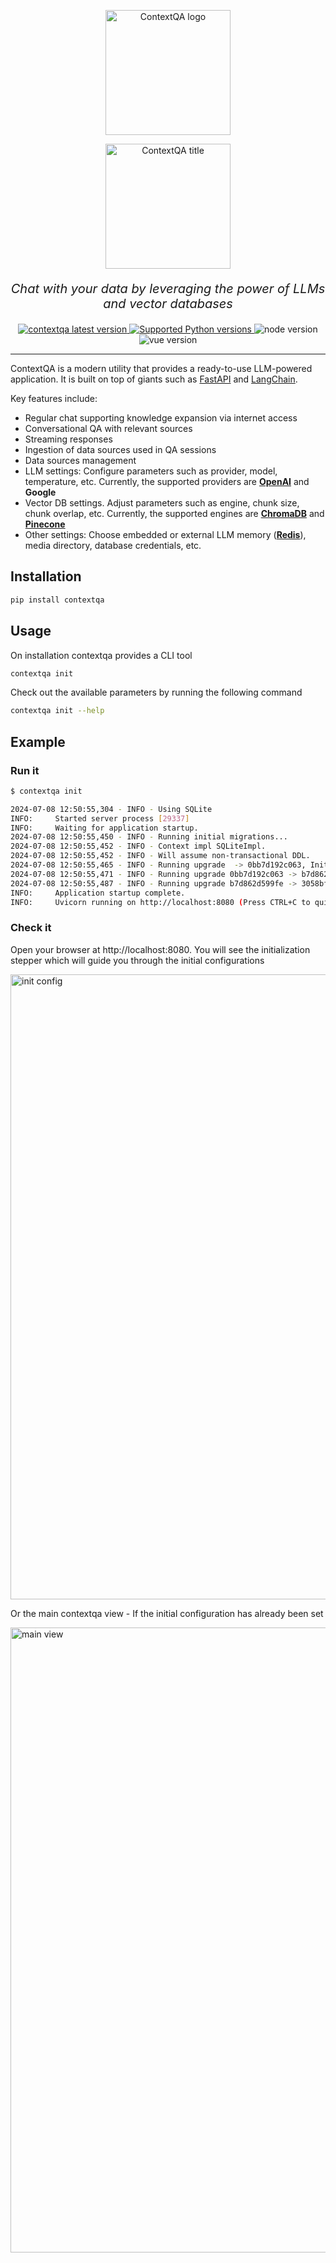 <p  align="center"><a href="https://pypi.org/project/contextqa"><img src="https://contextqa-assets.s3.amazonaws.com/logo.png" width="200px" alt="ContextQA logo" /></a></p>
<p  align="center"><a href="https://pypi.org/project/contextqa"><img src="https://contextqa-assets.s3.amazonaws.com/title.png" width="200px" alt="ContextQA title" /></a></p>
<p align="center" style="font-size: 20px"><i>Chat with your data by leveraging the power of LLMs and vector databases</i></p>
<p align="center">
<a href="https://pypi.org/project/contextqa" target="_blank">
    <img alt="contextqa latest version" src="https://img.shields.io/pypi/v/contextqa?label=Latest%20release&color=%230cc109">
</a>
<a href="https://pypi.org/project/contextqa" target="_blank">
   <img alt="Supported Python versions" src="https://img.shields.io/pypi/pyversions/contextqa?logo=python&logoColor=white&color=0cc109">
</a>
<img alt="node version" src="https://img.shields.io/badge/nodejs-v18.17.1-green?logo=nodedotjs">
<img alt="vue version" src="https://img.shields.io/badge/Vue.js-%5Ev3.2.13-green?logo=vuedotjs">
</p>

---

ContextQA is a modern utility that provides a ready-to-use LLM-powered application. It is built on top of giants such as [FastAPI](https://fastapi.tiangolo.com/) and [LangChain](https://www.langchain.com/).

Key features include:
- Regular chat supporting knowledge expansion via internet access
- Conversational QA with relevant sources
- Streaming responses
- Ingestion of data sources used in QA sessions
- Data sources management
- LLM settings: Configure parameters such as provider, model, temperature, etc. Currently, the supported providers are **[OpenAI](https://openai.com/)** and **Google** 
- Vector DB settings. Adjust parameters such as engine, chunk size, chunk overlap, etc. Currently, the supported engines are **[ChromaDB](https://www.trychroma.com/)** and **[Pinecone](https://www.pinecone.io/)**
- Other settings: Choose embedded or external LLM memory (**[Redis](https://redis.io/)**), media directory, database credentials, etc.


## Installation

```bash
pip install contextqa
```
## Usage
On installation contextqa provides a CLI tool 
```bash
contextqa init
```
Check out the available parameters by running the following command
```bash
contextqa init --help
```
## Example
### Run it
```bash
$ contextqa init

2024-07-08 12:50:55,304 - INFO - Using SQLite
INFO:     Started server process [29337]
INFO:     Waiting for application startup.
2024-07-08 12:50:55,450 - INFO - Running initial migrations...
2024-07-08 12:50:55,452 - INFO - Context impl SQLiteImpl.
2024-07-08 12:50:55,452 - INFO - Will assume non-transactional DDL.
2024-07-08 12:50:55,465 - INFO - Running upgrade  -> 0bb7d192c063, Initial migration
2024-07-08 12:50:55,471 - INFO - Running upgrade 0bb7d192c063 -> b7d862d599fe, Support for store types and related indexes
2024-07-08 12:50:55,487 - INFO - Running upgrade b7d862d599fe -> 3058bf204a05, unique index name
INFO:     Application startup complete.
INFO:     Uvicorn running on http://localhost:8080 (Press CTRL+C to quit)
```
### Check it

Open your browser at http://localhost:8080. You will see the initialization stepper which will guide you through the initial configurations

<img alt="init config" src="https://contextqa-assets.s3.amazonaws.com/init.png" width="1000px">

Or the main contextqa view - If the initial configuration has already been set

<img alt="main view" src="https://contextqa-assets.s3.amazonaws.com/main.png" width="1000px">
